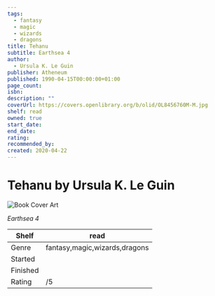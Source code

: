```yaml
---
tags:
  - fantasy
  - magic
  - wizards
  - dragons
title: Tehanu
subtitle: Earthsea 4
author:
  - Ursula K. Le Guin
publisher: Atheneum
published: 1990-04-15T00:00:00+01:00
page_count:
isbn:
description: ""
coverUrl: https://covers.openlibrary.org/b/olid/OL8456760M-M.jpg
shelf: read
owned: true
start_date:
end_date:
rating:
recommended_by:
created: 2020-04-22
---
```


# Tehanu by Ursula K. Le Guin

![Book Cover Art](https://covers.openlibrary.org/b/olid/OL8456760M-M.jpg)

_Earthsea 4_

| Shelf | read |
| --- | --- |
| Genre | fantasy,magic,wizards,dragons |
| Started |  |
| Finished |  |
| Rating | /5 |

